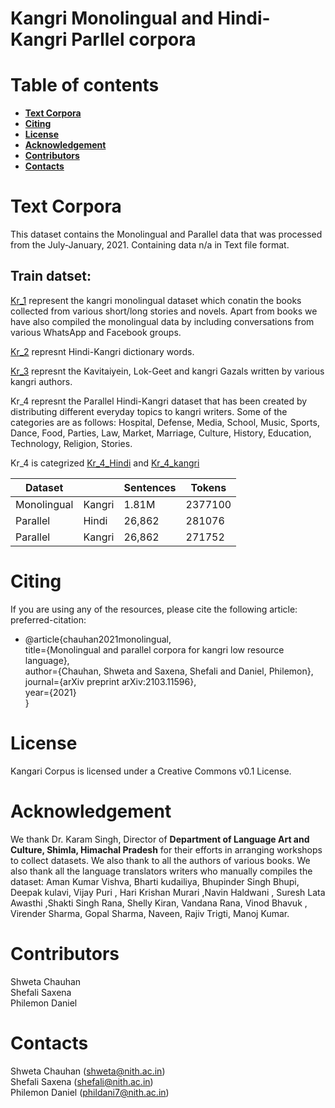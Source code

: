 # __Kangri Monolingual and Hindi-Kangri Parllel corpora__

# __Table of contents__
 - [__Text Corpora__](#--text-corpora--) 
 - [__Citing__](#--citing--) 
 - [__License__](#--license--) 
 - [__Acknowledgement__](#--acknowledgement--)
 - [__Contributors__](#--contributors--) 
 - [__Contacts__](#--contacts--) 

# __Text Corpora__
This dataset contains the Monolingual and Parallel data that was processed from the July-January, 2021. Containing data n/a in Text file format.

## Train datset:
[Kr_1](https://raw.githubusercontent.com/chauhanshweta/Kangri_corpus/main/train%20dataset/Kr_1.txt?token=GHSAT0AAAAAABR3RKKGYJCC3L6UWXLRDE4WYQ7AG7Q) represent the kangri monolingual dataset which conatin the books collected from various short/long stories and novels. Apart from books we have also compiled the monolingual data by including conversations from various WhatsApp and Facebook groups. 

[Kr_2](https://raw.githubusercontent.com/chauhanshweta/Kangri_corpus/main/train%20dataset/Kr_2.txt?token=GHSAT0AAAAAABR3RKKHLKZINUWI4UL7GT3OYQ7AKTA) represnt Hindi-Kangri dictionary words.

[Kr_3](https://raw.githubusercontent.com/chauhanshweta/Kangri_corpus/main/train%20dataset/Kr_3.txt?token=GHSAT0AAAAAABR3RKKGKDVS7MH7PBRDOURIYQ7AJ7Q) represnt the Kavitaiyein, Lok-Geet and kangri Gazals written by various kangri authors.

Kr_4 represnt the Parallel Hindi-Kangri dataset that has been created by distributing different everyday topics to kangri writers. Some of the categories are as follows: Hospital, Defense, Media, School, Music, Sports, Dance, Food, Parties, Law, Market, Marriage, Culture, History, Education, Technology, Religion, Stories.

Kr_4 is categrized [Kr_4_Hindi](https://raw.githubusercontent.com/chauhanshweta/Kangri_corpus/main/train%20dataset/Kr_4_Hindi.txt?token=GHSAT0AAAAAABR3RKKHNSRBNKKMZ2FRH7KGYQ7AOEA) and [Kr_4_kangri](https://raw.githubusercontent.com/chauhanshweta/Kangri_corpus/main/train%20dataset/Kr_4_kangri.txt?token=GHSAT0AAAAAABR3RKKHDENJJIDHF3YVFHTEYQ7AOFQ)

Dataset |  | Sentences | Tokens  
--------| ----- | ------- | ------ 
Monolingual | Kangri | 1.81M | 2377100 
Parallel | Hindi | 26,862 | 281076 
Parallel | Kangri | 26,862 | 271752 

# __Citing__
If you are using any of the resources, please cite the following article:
preferred-citation:
- @article{chauhan2021monolingual, </br>
   title={Monolingual and parallel corpora for kangri low resource language}, </br>
   author={Chauhan, Shweta and Saxena, Shefali and Daniel, Philemon}, </br>
   journal={arXiv preprint arXiv:2103.11596}, </br>
   year={2021} </br>
 }

# __License__
Kangari Corpus is licensed under a Creative Commons v0.1 License.

# __Acknowledgement__
We thank Dr. Karam Singh, Director of **Department of Language Art and Culture, Shimla, Himachal Pradesh** for their efforts in arranging workshops to collect datasets. We also thank to all the authors of various books. We also thank all the language translators writers who manually compiles the dataset: Aman Kumar Vishva, Bharti kudailiya, Bhupinder Singh Bhupi, Deepak kulavi, Vijay Puri , Hari Krishan Murari ,Navin Haldwani , Suresh Lata Awasthi ,Shakti Singh Rana, Shelly Kiran, Vandana Rana, Vinod Bhavuk , Virender Sharma, Gopal Sharma, Naveen, Rajiv Trigti, Manoj Kumar.

# __Contributors__
Shweta Chauhan </br>
Shefali Saxena </br>
Philemon Daniel </br>

# __Contacts__
Shweta Chauhan (shweta@nith.ac.in) </br>
Shefali Saxena (shefali@nith.ac.in) </br>
Philemon Daniel (phildani7@nith.ac.in) </br>
